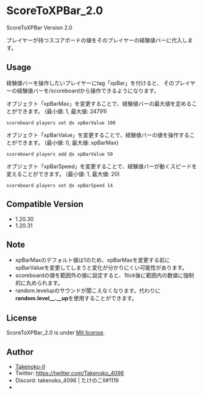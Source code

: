 # ScoreToXPBar_2.0

ScoreToXPBar Version 2.0

プレイヤーが持つスコアボードの値をそのプレイヤーの経験値バーに代入します。

## Usage

経験値バーを操作したいプレイヤーにtag「xpBar」を付けると、
そのプレイヤーの経験値バーを/scoreboardから操作できるようになります。

オブジェクト「xpBarMax」を変更することで、経験値バーの最大値を定めることができます。
(最小値: 1, 最大値: 24791)
```
scoreboard players set @s xpBarValue 100
```

オブジェクト「xpBarValue」を変更することで、経験値バーの値を操作することができます。
(最小値: 0, 最大値: xpBarMax)
```
scoreboard players add @s xpBarValue 50
```

オブジェクト「xpBarSpeed」を変更することで、経験値バーが動くスピードを変えることができます。
(最小値: 1, 最大値: 20)
```
scoreboard players set @s xpBarSpeed 14
```

## Compatible Version

- 1.20.30
- 1.20.31

## Note

- xpBarMaxのデフォルト値は1のため、xpBarMaxを変更する前にxpBarValueを変更してしまうと変化が分かりにくい可能性があります。
- scoreboardの値を範囲外の値に設定すると、1tick後に範囲内の数値に強制的に丸められます。
- random.levelupのサウンドが聞こえなくなります。代わりに**random.level__.__up**を使用することができます。

## License

ScoreToXPBar_2.0 is under [Mit license](https://en.wikipedia.org/wiki/MIT_License).

## Author

* [Takenoko-II](https://github.com/Takenoko-II)
* Twitter: https://twitter.com/Takenoko_4096
* Discord: takenoko_4096 | たけのこII#1119
* 
